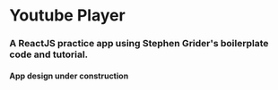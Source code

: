 # Youtube Player

### A ReactJS practice app using Stephen Grider's boilerplate code and tutorial.

#### App design under construction
